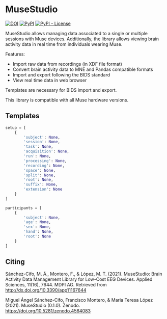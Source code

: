 # MuseStudio

[![DOI](https://zenodo.org/badge/334904649.svg)](https://zenodo.org/badge/latestdoi/334904649)
[![PyPI](https://img.shields.io/pypi/v/musestudio)](https://pypi.org/project/musestudio/)
[![PyPI - License](https://img.shields.io/pypi/l/musestudio)](https://github.com/miguelascifo/MuseStudio/blob/main/LICENSE)

MuseStudio allows managing data associated to a single or multiple sessions with Muse devices. Additionally, the library allows viewing brain activity data in real time from individuals wearing Muse.

Features:
* Import raw data from recordings (in XDF file format)
* Convert brain activity data to MNE and Pandas compatible formats
* Import and export following the BIDS standard
* View real time data in web browser

Templates are necessary for BIDS import and export.

This library is compatible with all Muse hardware versions.

## Templates
```python
setup = [
    {
        'subject': None,
        'session': None,
        'task': None,
        'acquisition': None,
        'run': None,
        'processing': None,
        'recording': None,
        'space': None,
        'split': None,
        'root': None,
        'suffix': None,
        'extension': None
    }
]

participants = [
    {
        'subject': None,
        'age': None,
        'sex': None,
        'hand': None,
        'root': None
    }
]
```

## Citing
Sánchez-Cifo, M. Á., Montero, F., & López, M. T. (2021). MuseStudio: Brain Activity Data Management Library for Low-Cost EEG Devices. Applied Sciences, 11(16), 7644. MDPI AG. Retrieved from http://dx.doi.org/10.3390/app11167644

Miguel Ángel Sánchez-Cifo, Francisco Montero, & Maria Teresa López (2021). MuseStudio (0.1.0). Zenodo. https://doi.org/10.5281/zenodo.4564083